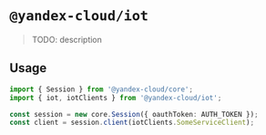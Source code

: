 # `@yandex-cloud/iot`

> TODO: description

## Usage

```ts
import { Session } from '@yandex-cloud/core';
import { iot, iotClients } from '@yandex-cloud/iot';

const session = new core.Session({ oauthToken: AUTH_TOKEN });
const client = session.client(iotClients.SomeServiceClient);

```
